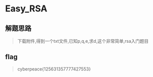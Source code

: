 # Easy_RSA

## 解题思路

> 下载附件,得到一个txt文件,已知p,q,e,求d,这个非常简单,rsa入门题目

## flag

> cyberpeace{125631357777427553}
